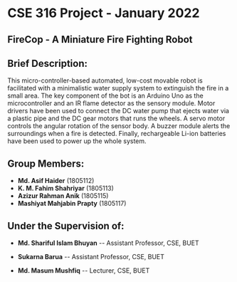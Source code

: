 # CSE 316 Project - January 2022

## FireCop - A Miniature Fire Fighting Robot


## Brief Description: 

This micro-controller-based automated, low-cost movable robot is facilitated with a minimalistic water supply system to extinguish the fire in a small area. The key component of the bot is an Arduino Uno as the microcontroller and an IR flame detector as the sensory module. Motor drivers have been used to connect the DC water pump that ejects water via a plastic pipe and the DC gear motors that runs the wheels. A servo motor controls the angular rotation of the sensor body. A buzzer module alerts the surroundings when a fire is detected. Finally, rechargeable Li-ion batteries have been used to power up the whole system. 


## Group Members: 

- **Md. Asif Haider** (1805112)
- **K. M. Fahim Shahriyar** (1805113)
- **Azizur Rahman Anik** (1805115)
- **Mashiyat Mahjabin Prapty** (1805117)


## Under the Supervision of:

- **Md. Shariful Islam Bhuyan** 
-- Assistant Professor, CSE, BUET

- **Sukarna Barua**
-- Assistant Professor, CSE, BUET

- **Md. Masum Mushfiq**
-- Lecturer, CSE, BUET

